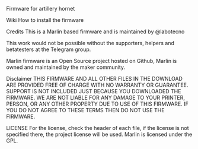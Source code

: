 Firmware for artillery hornet 

Wiki
How to install the firmware

Credits
This is a Marlin based firmware and is maintained by @labotecno

This work would not be possible without the supporters, helpers and betatesters at the Telegram group.

Marlin firmware is an Open Source project hosted on Github, Marlin is owned and maintained by the maker community.

Disclaimer
THIS FIRMWARE AND ALL OTHER FILES IN THE DOWNLOAD ARE PROVIDED FREE OF CHARGE WITH NO WARRANTY OR GUARANTEE. SUPPORT IS NOT INCLUDED JUST BECAUSE YOU DOWNLOADED THE FIRMWARE. WE ARE NOT LIABLE FOR ANY DAMAGE TO YOUR PRINTER, PERSON, OR ANY OTHER PROPERTY DUE TO USE OF THIS FIRMWARE. IF YOU DO NOT AGREE TO THESE TERMS THEN DO NOT USE THE FIRMWARE.

LICENSE
For the license, check the header of each file, if the license is not specified there, the project license will be used. Marlin is licensed under the GPL.
